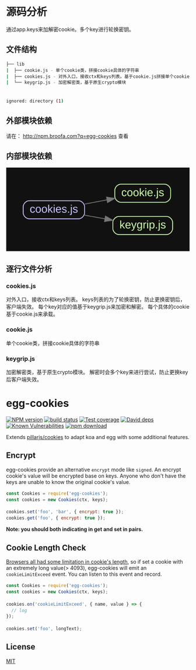 # 源码分析

通过app.keys来加解密cookie。多个key进行轮换密钥。

## 文件结构

``` bash
├── lib
|  ├── cookie.js - 单个cookie类，拼接cookie具体的字符串
|  ├── cookies.js - 对外入口，接收ctx和keys列表。基于cookie.js拼接单个cookie，基于kyegrip加解密
|  └── keygrip.js - 加密解密类，基于原生crypto模块


ignored: directory (1)

```

## 外部模块依赖

请在： http://npm.broofa.com?q=egg-cookies 查看

## 内部模块依赖

![img](./inner.svg)

## 逐行文件分析

### cookies.js

对外入口，接收ctx和keys列表。
keys列表的为了轮换密钥，防止更换密钥后，客户端失效。
每个key对应的值基于keygrip.js来加密和解密。
每个具体的cookie基于cookie.js来承载。

### cookie.js

单个cookie类，拼接cookie具体的字符串

### keygrip.js

加密解密类，基于原生crypto模块。
解密时会多个key来进行尝试，防止更换key后客户端失效。





# egg-cookies

[![NPM version][npm-image]][npm-url]
[![build status][travis-image]][travis-url]
[![Test coverage][codecov-image]][codecov-url]
[![David deps][david-image]][david-url]
[![Known Vulnerabilities][snyk-image]][snyk-url]
[![npm download][download-image]][download-url]

[npm-image]: https://img.shields.io/npm/v/egg-cookies.svg?style=flat-square
[npm-url]: https://npmjs.org/package/egg-cookies
[travis-image]: https://img.shields.io/travis/eggjs/egg-cookies.svg?style=flat-square
[travis-url]: https://travis-ci.org/eggjs/egg-cookies
[codecov-image]: https://codecov.io/gh/eggjs/egg-cookies/branch/master/graph/badge.svg
[codecov-url]: https://codecov.io/gh/eggjs/egg-cookies
[david-image]: https://img.shields.io/david/eggjs/egg-cookies.svg?style=flat-square
[david-url]: https://david-dm.org/eggjs/egg-cookies
[snyk-image]: https://snyk.io/test/npm/egg-cookies/badge.svg?style=flat-square
[snyk-url]: https://snyk.io/test/npm/egg-cookies
[download-image]: https://img.shields.io/npm/dm/egg-cookies.svg?style=flat-square
[download-url]: https://npmjs.org/package/egg-cookies

Extends [pillarjs/cookies](https://github.com/pillarjs/cookies) to adapt koa and egg with some additional features.

## Encrypt

egg-cookies provide an alternative `encrypt` mode like `signed`. An encrypt cookie's value will be encrypted base on keys. Anyone who don't have the keys are unable to know the original cookie's value.

```js
const Cookies = require('egg-cookies');
const cookies = new Cookies(ctx, keys);

cookies.set('foo', 'bar', { encrypt: true });
cookies.get('foo', { encrypt: true });
```

**Note: you should both indicating in get and set in pairs.**

## Cookie Length Check

[Browsers all had some limitation in cookie's length](http://browsercookielimits.squawky.net/), so if set a cookie with an extremely long value(> 4093), egg-cookies will emit an `cookieLimitExceed` event. You can listen to this event and record.

```js
const Cookies = require('egg-cookies');
const cookies = new Cookies(ctx, keys);

cookies.on('cookieLimitExceed', { name, value } => {
  // log
});

cookies.set('foo', longText);
```

## License

[MIT](LICENSE.txt)
